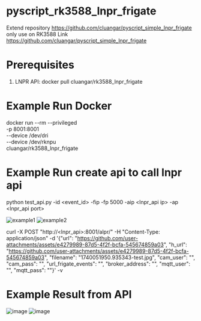 # pyscript_rk3588_lnpr_frigate
Extend repository https://github.com/cluangar/pyscript_simple_lnpr_frigate only use on RK3588
Link https://github.com/cluangar/pyscript_simple_lnpr_frigate

# Prerequisites
1. LNPR API: docker pull cluangar/rk3588_lnpr_frigate

# Example Run Docker
docker run --rm --privileged \
-p 8001:8001 \
--device /dev/dri \
--device /dev/rknpu \
cluangar/rk3588_lnpr_frigate

# Example Run create api to call lnpr api
python test_api.py -id <event_id> -fip <frigate ip> -fp 5000 -aip <lnpr_api ip> -ap <lnpr_api port>

![example1](https://github.com/user-attachments/assets/e4279989-87d5-4f2f-bcfa-545674859a03)
![example2](https://github.com/user-attachments/assets/194511bb-db35-432f-98f6-d962038f1d6d)

curl -X POST "http://<lnpr_api>:8001/alpr/" -H "Content-Type: application/json" -d '{"url": "https://github.com/user-attachments/assets/e4279989-87d5-4f2f-bcfa-545674859a03", "h_url": "https://github.com/user-attachments/assets/e4279989-87d5-4f2f-bcfa-545674859a03", "filename": "1740051950.935343-test.jpg", "cam_user": "", "cam_pass": "", "url_frigate_events": "", "broker_address": "", "mqtt_user": "", "mqtt_pass": ""}' -v

# Example Result from API
![image](https://github.com/user-attachments/assets/57b1cb34-38c2-4341-b54f-4dbf8283d155)
![image](https://github.com/user-attachments/assets/06d5938a-80a3-498f-9944-355f34cd7cf8)
